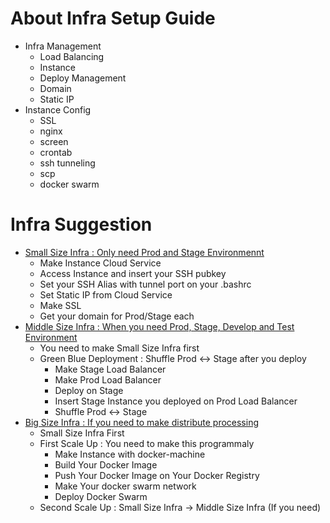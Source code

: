 # About Infra Setup Guide
- Infra Management
  - Load Balancing
  - Instance 
  - Deploy Management
  - Domain 
  - Static IP
- Instance Config
  - SSL
  - nginx
  - screen
  - crontab
  - ssh tunneling
  - scp
  - docker swarm

# Infra Suggestion
- [Small Size Infra : Only need Prod and Stage Environmennt](./SmallSizeInfraSetupGuide.md)
  - Make Instance Cloud Service
  - Access Instance and insert your SSH pubkey
  - Set your SSH Alias with tunnel port on your .bashrc
  - Set Static IP from Cloud Service
  - Make SSL
  - Get your domain for Prod/Stage each
- [Middle Size Infra : When you need Prod, Stage, Develop and Test Environment](./MidSizeInfraSetupGuide.md)
  - You need to make Small Size Infra first
  - Green Blue Deployment : Shuffle Prod <-> Stage after you deploy
    - Make Stage Load Balancer
    - Make Prod Load Balancer
    - Deploy on Stage
    - Insert Stage Instance you deployed on Prod Load Balancer
    - Shuffle Prod <-> Stage
- [Big Size Infra : If you need to make distribute processing](./BigSizeInfraSetupGuide)
  - Small Size Infra First
  - First Scale Up : You need to make this programmaly
    - Make Instance with docker-machine
    - Build Your Docker Image
    - Push Your Docker Image on Your Docker Registry
    - Make Your docker swarm network
    - Deploy Docker Swarm
  - Second Scale Up : Small Size Infra -> Middle Size Infra (If you need)